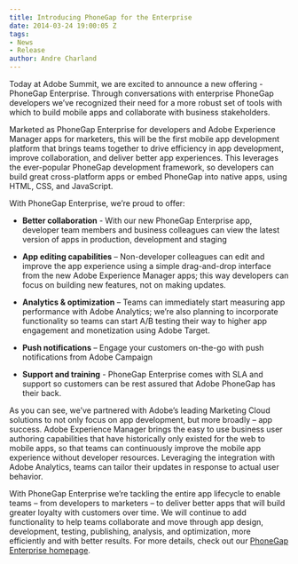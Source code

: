 ```yaml
---
title: Introducing PhoneGap for the Enterprise
date: 2014-03-24 19:00:05 Z
tags:
- News
- Release
author: Andre Charland
---
```


Today at Adobe Summit, we are excited to announce a new offering -  PhoneGap Enterprise.  Through conversations with enterprise PhoneGap developers we’ve recognized their need for a more robust set of tools with which to build mobile apps and collaborate with business stakeholders.

Marketed as PhoneGap Enterprise for developers and Adobe Experience Manager apps for marketers, this will be the first mobile app development platform that brings teams together to drive efficiency in app development, improve collaboration, and deliver better app experiences.  This leverages the ever-popular PhoneGap development framework, so developers can build great cross-platform apps or embed PhoneGap into native apps, using HTML, CSS, and JavaScript.

With PhoneGap Enterprise, we’re proud to offer:

- **Better collaboration** -  With our new PhoneGap Enterprise app, developer team members and business colleagues can view the latest version of apps in production, development and staging

- **App editing capabilities** – Non-developer colleagues can edit and improve the app experience using a simple drag-and-drop interface from the new Adobe Experience Manager apps; this way developers can focus on building new features, not on making updates.

- **Analytics & optimization** – Teams can immediately start measuring app performance with Adobe Analytics; we’re also planning to incorporate functionality so teams can start A/B testing their way to higher app engagement and monetization using Adobe Target.

- **Push notifications** – Engage your customers on-the-go with push notifications from Adobe Campaign

- **Support and training** - PhoneGap Enterprise comes with SLA and support so customers can be rest assured that Adobe PhoneGap has their back.

As you can see, we’ve partnered with Adobe’s leading Marketing Cloud solutions to not only focus on app development, but more broadly – app success.  Adobe Experience Manager brings the easy to use business user authoring capabilities that have historically only existed for the web to mobile apps, so that teams can continuously improve the mobile app experience without developer resources.  Leveraging the integration with Adobe Analytics, teams can tailor their updates in response to actual user behavior.

With PhoneGap Enterprise we’re tackling the entire app lifecycle to enable teams – from developers to marketers – to deliver better apps that will build greater loyalty with customers over time.  We will continue to add functionality to help teams collaborate and move through app design, development, testing, publishing, analysis, and optimization, more efficiently and with better results.  For more details, check out our [PhoneGap Enterprise homepage](http://enterprise.phonegap.com/).
